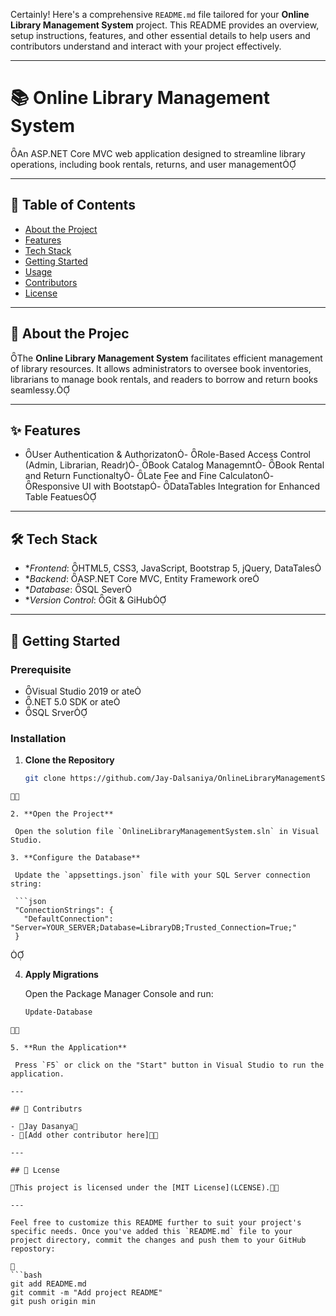 Certainly! Here's a comprehensive `README.md` file tailored for your **Online Library Management System** project. This README provides an overview, setup instructions, features, and other essential details to help users and contributors understand and interact with your project effectively.

---

# 📚 Online Library Management System
An ASP.NET Core MVC web application designed to streamline library operations, including book rentals, returns, and user management

---

## 📝 Table of Contents

- [About the Project](#about-the-project)
- [Features](#features)
- [Tech Stack](#tech-stack)
- [Getting Started](#getting-started)
- [Usage](#usage)
- [Contributors](#contributors)
- [License](#license)

---

## 📖 About the Projec

The **Online Library Management System** facilitates efficient management of library resources. It allows administrators to oversee book inventories, librarians to manage book rentals, and readers to borrow and return books seamlessy.

---

## ✨ Features
- User Authentication & Authorizaton- Role-Based Access Control (Admin, Librarian, Readr)- Book Catalog Managemnt- Book Rental and Return Functionalty- Late Fee and Fine Calculaton- Responsive UI with Bootstap- DataTables Integration for Enhanced Table Featues

---

## 🛠️ Tech Stack

- **Frontend*: HTML5, CSS3, JavaScript, Bootstrap 5, jQuery, DataTales
- **Backend*: ASP.NET Core MVC, Entity Framework ore
- **Database*: SQL Sever
- **Version Control*: Git & GiHub

---

## 🚀 Getting Started

### Prerequisite

- Visual Studio 2019 or ate
- .NET 5.0 SDK or ate
- SQL Srver

### Installation

1. **Clone the Repository**

   ```bash
   git clone https://github.com/Jay-Dalsaniya/OnlineLibraryManagementSystem.git
  ```


2. **Open the Project**

   Open the solution file `OnlineLibraryManagementSystem.sln` in Visual Studio.

3. **Configure the Database**

   Update the `appsettings.json` file with your SQL Server connection string:

   ```json
   "ConnectionStrings": {
     "DefaultConnection": "Server=YOUR_SERVER;Database=LibraryDB;Trusted_Connection=True;"
   }
  ```


4. **Apply Migrations**

   Open the Package Manager Console and run:

   ```bash
   Update-Database
  ```


5. **Run the Application**

   Press `F5` or click on the "Start" button in Visual Studio to run the application.

---

## 👥 Contributrs

- Jay Dasanya
- [Add other contributor here]

---

## 📄 Lcense

This project is licensed under the [MIT License](LCENSE).

---

Feel free to customize this README further to suit your project's specific needs. Once you've added this `README.md` file to your project directory, commit the changes and push them to your GitHub repostory:


```bash
git add README.md
git commit -m "Add project README"
git push origin min
```
